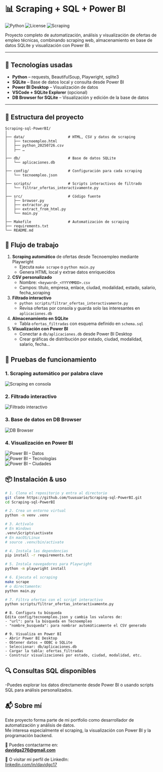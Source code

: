 # 📊 Scraping + SQL + Power BI
![Python](https://img.shields.io/badge/python-3.11+-blue?logo=python&logoColor=white)
![License](https://img.shields.io/badge/license-MIT-green)
![Scraping](https://img.shields.io/badge/automation-playwright-informational?logo=playwright)


Proyecto completo de automatización, análisis y visualización de ofertas de empleo técnicas, combinando scraping web, almacenamiento en base de datos SQLite y visualización con Power BI.

---

## 🚀 Tecnologías usadas

- **Python** – requests, BeautifulSoup, Playwright, sqlite3  
- **SQLite** – Base de datos local y consulta desde Power BI  
- **Power BI Desktop** – Visualización de datos  
- **VSCode + SQLite Explorer** (opcional)  
- **DB Browser for SQLite** – Visualización y edición de la base de datos  

---

## 📁 Estructura del proyecto

```
Scraping-sql-PowerBI/
│
├── data/                    # HTML, CSV y datos de scraping
│   ├── tecnoempleo.html
│   ├── python_20250726.csv
│   ├── …
│
├── db/                      # Base de datos SQLite
│   └── aplicaciones.db
│
├── config/                  # Configuración para cada scraping
│   └── tecnoempleo.json
│
├── scripts/                 # Scripts interactivos de filtrado
│   └── filtrar_ofertas_interactivamente.py
│
├── src/                     # Código fuente
│   ├── browser.py
│   ├── extractor.py
│   ├── extract_from_html.py
│   └── main.py
│
├── Makefile                 # Automatización de scraping
├── requirements.txt
└── README.md
```


## 🔄 Flujo de trabajo

1. **Scraping automático** de ofertas desde Tecnoempleo mediante Playwright  
   - Ejecuta `make scrape` o `python main.py`  
   - Genera HTML local y extrae datos enriquecidos  
2. **CSV personalizado**  
   - Nombre: `<keyword>_<YYYYMMDD>.csv`  
   - Campos: título, empresa, enlace, ciudad, modalidad, estado, salario, fecha_scraping  
3. **Filtrado interactivo**  
   - `python scripts/filtrar_ofertas_interactivamente.py`  
   - Revisa ofertas por consola y guarda solo las interesantes en `aplicaciones.db`  
4. **Almacenamiento en SQLite**  
   - Tabla `ofertas_filtradas` con esquema definido en `schema.sql`  
5. **Visualización con Power BI**  
   - Conectar a `db/aplicaciones.db` desde Power BI Desktop  
   - Crear gráficas de distribución por estado, ciudad, modalidad, salario, fecha…


## 📸 Pruebas de funcionamiento

### 1. Scraping automático por palabra clave  
![Scraping en consola](capturas/scraping_consola.png)

### 2. Filtrado interactivo  
![Filtrado interactivo](capturas/filtrado_terminal.png)

### 3. Base de datos en DB Browser  
![DB Browser](capturas/db_browser.png)

### 4. Visualización en Power BI 
![Power BI – Datos](capturas/powerbi_visualizacion.png)  
![Power BI – Tecnologías](capturas/powerbi_estado.png)  
![Power BI – Ciudades](capturas/powerbi_ciudad.png)


## 📦 Instalación & uso

```bash
# 1. Clona el repositorio y entra al directorio
git clone https://github.com/tuusuario/Scraping-sql-PowerBI.git
cd Scraping-sql-PowerBI

# 2. Crea un entorno virtual
python -m venv .venv

# 3. Actívalo
# En Windows
.venv\Scripts\activate
# En macOS/Linux
# source .venv/bin/activate

# 4. Instala las dependencias
pip install -r requirements.txt

# 5. Instala navegadores para Playwright
python -m playwright install
```

```bash
# 6. Ejecuta el scraping
make scrape
# o directamente:
python main.py
```

```bash
# 7. Filtra ofertas con el script interactivo
python scripts/filtrar_ofertas_interactivamente.py
```

```text
# 8. Configura tu búsqueda
Edita config/tecnoempleo.json y cambia los valores de:
- "url": para la búsqueda en Tecnoempleo
- "nombre_busqueda": para nombrar automáticamente el CSV generado
```

```text
# 9. Visualiza en Power BI
- Abrir Power BI Desktop
- Obtener datos → ODBC o SQLite
- Seleccionar: db/aplicaciones.db
- Cargar la tabla: ofertas_filtradas
- Construir visualizaciones por estado, ciudad, modalidad, etc.
```



## 🔍 Consultas SQL disponibles
-Puedes explorar los datos directamente desde Power BI o usando scripts SQL para análisis personalizados.

## 📬 Sobre mí

Este proyecto forma parte de mi portfolio como desarrollador de automatización y análisis de datos.  
Me interesa especialmente el scraping, la visualización con Power BI y la programación backend.

📧 Puedes contactarme en:  
**davidga276@gmail.com**

🔗 O visitar mi perfil de LinkedIn:  
[linkedin.com/in/davidgc17](https://www.linkedin.com/in/davidgc17)


